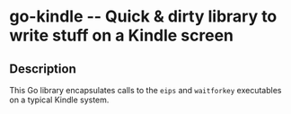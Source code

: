 # go-kindle -- Quick & dirty library to write stuff on a Kindle screen

## Description

This Go library encapsulates calls to the `eips` and `waitforkey` executables on a typical Kindle system.